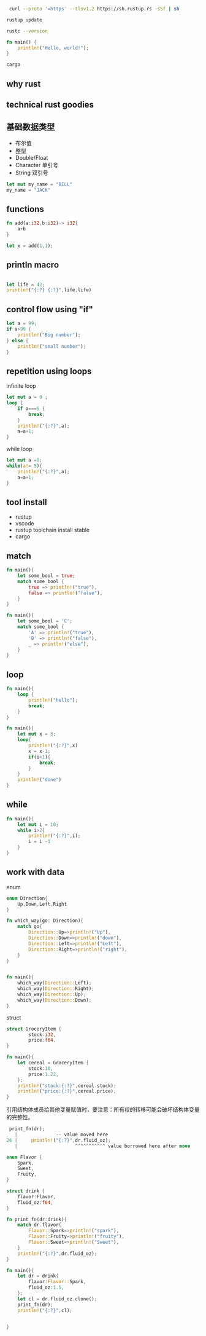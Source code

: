 ```bash
 curl --proto '=https' --tlsv1.2 https://sh.rustup.rs -sSf | sh
```

```bash
rustup update
```

```bash
rustc --version
```


```rust
fn main() {
    println!("Hello, world!");
}
```

```bash
cargo
```



## why rust

## technical rust goodies

## 基础数据类型
- 布尔值
- 整型
- Double/Float
- Character 单引号
- String 双引号

```rust
let mut my_name = "BILL"
my_name = "JACK"
```

## functions

```rust
fn add(a:i32,b:i32)-> i32{
    a+b
}

let x = add(1,1);


```

## println macro

```rust

let life = 42;
println!("{:?} {:?}",life,life)
```

## control flow using "if"
```rust
let a = 99;
if a>99 {
    println!("Big number");
} else {
    println!("small number");
}

```

## repetition using loops
infinite loop
```rust
let mut a = 0 ; 
loop {
    if a===5 {
        break;
    }
    println!("{:?}",a);
    a=a+1;
}

```
while loop
```rust
let mut a =0;
while(a!= 5){
    println!("{:?}",a);
    a=a+1;
}

```

## tool install
- rustup
- vscode
- rustup toolchain install stable
- cargo


## match
```rust
fn main(){
    let some_bool = true;
    match some_bool {
        true => println!("true"),
        false => println!("false"),
    }
}

```

```rust
fn main(){
    let some_bool = 'C';
    match some_bool {
        'A' => println!("true"),
        'B' => println!("false"),
        _ => println!("else"),
    }
}

```

## loop
```rust
fn main(){
    loop {
        println!("hello");
        break;
    }
}
```

```rust
fn main(){
    let mut x = 3;
    loop{
        println!("{:?}",x)
        x = x-1;
        if(i<1){
            break;
        }
    }
    println!("done")
}
```

## while
```rust
fn main(){
    let mut i = 10;
    while i>2{
        println!("{:?}",i);
        i = i -1
    }
}

```

## work with data
enum
```rust
enum Direction{
    Up,Down,Left,Right
}

fn which_way(go: Direction){
    match go{
        Direction::Up=>println!("Up"),
        Direction::Down=>println!("down"),
        Direction::Left=>println!("Left"),
        Direction::Right=>println!("right"),
    }
}


fn main(){
    which_way(Direction::Left);
    which_way(Direction::Right);
    which_way(Direction::Up);
    which_way(Direction::Down);
}
```

struct
```rust
struct GroceryItem {
        stock:i32,
        price:f64,            
} 

fn main(){
    let cereal = GroceryItem {
        stock:10,
        price:1.22,
    };
    println!("stock:{:?}",cereal.stock);
    println!("price:{:?}",cereal.price);
}
```
引用结构体成员给其他变量赋值时，要注意：所有权的转移可能会破坏结构体变量的完整性。

```rust
 print_fn(dr);
   |              -- value moved here
26 |     println!("{:?}",dr.fluid_oz);
   |                     ^^^^^^^^^^^ value borrowed here after move
```

```rust
enum Flavor {
    Spark,
    Sweet,
    Fruity,
}

struct drink {
    flavor:Flavor,
    fluid_oz:f64,
}

fn print_fn(dr:drink){
    match dr.flavor{
        Flavor::Spark=>println!("spark"),
        Flavor::Fruity=>println!("fruity"),
        Flavor::Sweet=>println!("Sweet"),
    }
    println!("{:?}",dr.fluid_oz);
}

fn main(){
    let dr = drink{
        flavor:Flavor::Spark,
        fluid_oz:1.5,
    };
    let cl = dr.fluid_oz.clone();
    print_fn(dr);
    println!("{:?}",cl);

  
} 
```